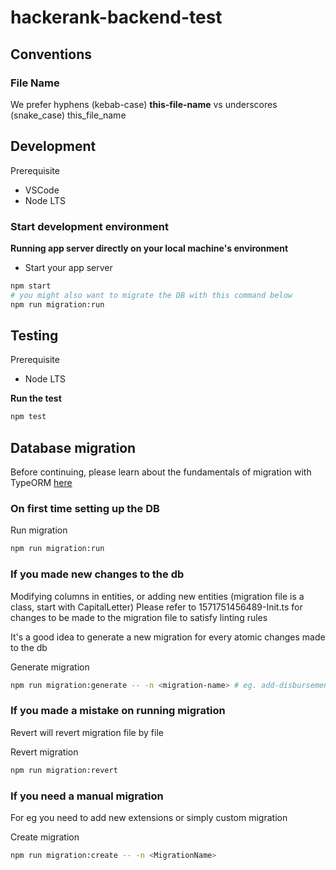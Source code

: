 # hackerank-backend-test

## Conventions

### File Name

We prefer hyphens (kebab-case) **this-file-name** vs underscores (snake_case) this_file_name

## Development

Prerequisite

-   VSCode
-   Node LTS

### Start development environment

**Running app server directly on your local machine's environment**

-   Start your app server

```bash
npm start
# you might also want to migrate the DB with this command below
npm run migration:run
```

## Testing

Prerequisite

-   Node LTS

**Run the test**

```bash
npm test
```

## Database migration

Before continuing, please learn about the fundamentals of migration with TypeORM [here](https://medium.com/better-programming/typeorm-migrations-explained-fdb4f27cb1b3)

### On first time setting up the DB

Run migration

```bash
npm run migration:run
```

### If you made new changes to the db

Modifying columns in entities, or adding new entities (migration file is a class, start with CapitalLetter) Please refer to 1571751456489-Init.ts for changes to be made to the migration file to satisfy linting rules

It's a good idea to generate a new migration for every atomic changes made to the db

Generate migration

```bash
npm run migration:generate -- -n <migration-name> # eg. add-disbursement-column
```

### If you made a mistake on running migration

Revert will revert migration file by file

Revert migration

```bash
npm run migration:revert
```

### If you need a manual migration

For eg you need to add new extensions or simply custom migration

Create migration

```bash
npm run migration:create -- -n <MigrationName>
```